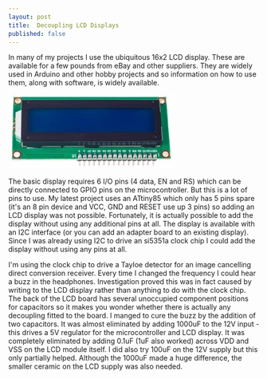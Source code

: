 ```yaml
---
layout: post
title:  Decoupling LCD Displays
published: false
---
```


In many of my projects I use the ubiquitous 16x2 LCD display. These are available for a few pounds from eBay and other suppliers. They are widely used in Arduino and other hobby
projects and so information on how to use them, along with software, is widely available.

![16x2 LCD display](/images/lcd1602.jpg)

The basic display requires 6 I/O pins (4 data, EN and RS) which can be directly connected to GPIO pins on the microcontroller. But this is a lot of pins to use. My latest
project uses an ATtiny85 which only has 5 pins spare (it's an 8 pin device and VCC, GND and RESET use up 3 pins) so adding an LCD display was not possible. Fortunately, it is
actually possible to add the display without using any additional pins at all. The display is available with an I2C interface (or you can add an adapter board to an existing
display). Since I was already using I2C to drive an si5351a clock chip I could add the display without using any pins at all.

I'm using the clock chip to drive a Tayloe detector for an image cancelling direct conversion receiver. Every time I changed the frequency I could hear a buzz in the headphones.
Investigation proved this was in fact caused by writing to the LCD display rather than anything to do with the clock chip. The back of the LCD board has several unoccupied
component positions for capacitors so it makes you wonder whether there is actually any decoupling fitted to the board. I manged to cure the buzz by the addition of two
capacitors. It was almost eliminated by adding 1000uF to the 12V input - this drives a 5V regulator for the microcontroller and LCD display. It was completely eliminated by
adding 0.1uF (1uF also worked) across VDD and VSS on the LCD module itself. I did also try 100uF on the 12V supply but this only partially helped. Although the 1000uF made a
huge difference, the smaller ceramic on the LCD supply was also needed.
